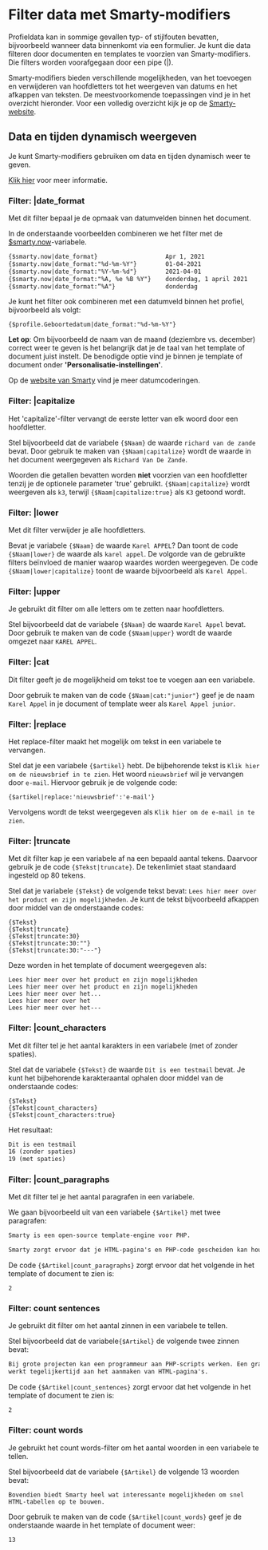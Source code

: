 # Filter data met Smarty-modifiers

Profieldata kan in sommige gevallen typ- of stijlfouten bevatten, bijvoorbeeld wanneer data binnenkomt via een formulier. Je kunt die data filteren door documenten en templates te voorzien van Smarty-modifiers. Die filters worden voorafgegaan door een pipe (|).  

Smarty-modifiers bieden verschillende mogelijkheden, van het toevoegen en verwijderen van hoofdletters tot het weergeven van datums en het afkappen van teksten. De meestvoorkomende toepassingen vind je in het overzicht hieronder. Voor een volledig overzicht kijk je op de [Smarty-website](https://www.smarty.net/docs/en/language.modifiers.tpl).

## Data en tijden dynamisch weergeven

Je kunt Smarty-modifiers gebruiken om data en tijden dynamisch weer te geven. 

[Klik hier](publisher-personalization-variables#data-en-tijden-dynamisch-weergeven) voor meer informatie.

### Filter: |date\_format

Met dit filter bepaal je de opmaak van datumvelden binnen het document. 

In de onderstaande voorbeelden combineren we het filter met de [$smarty.now](https://www.smarty.net/docs/en/language.variables.smarty.tpl#language.variables.smarty.now)-variabele.

```txt
{$smarty.now|date_format}                   Apr 1, 2021
{$smarty.now|date_format:"%d-%m-%Y"}        01-04-2021
{$smarty.now|date_format:"%Y-%m-%d"}        2021-04-01
{$smarty.now|date_format:"%A, %e %B %Y"}    donderdag, 1 april 2021
{$smarty.now|date_format:“%A"}              donderdag
```

Je kunt het filter ook combineren met een datumveld binnen het profiel, bijvoorbeeld als volgt:

`{$profile.Geboortedatum|date_format:"%d-%m-%Y"}`

**Let op**: Om bijvoorbeeld de naam van de maand (deziembre vs. december) correct weer te geven is het belangrijk dat je de taal van het template of document juist instelt. De benodigde optie vind je binnen je template of document onder **'Personalisatie-instellingen'**.

Op de [website van Smarty](http://www.smarty.net/docs/en/language.modifier.date.format.tpl) vind je meer datumcoderingen.

### Filter: |capitalize

Het 'capitalize'-filter vervangt de eerste letter van elk woord door een hoofdletter. 

Stel bijvoorbeeld dat de variabele `{$Naam}` de waarde `richard van de zande` bevat. Door gebruik te maken van `{$Naam|capitalize}` wordt de waarde in het document weergegeven als `Richard Van De Zande`.

Woorden die getallen bevatten worden **niet** voorzien van een hoofdletter tenzij je de optionele parameter 'true' gebruikt. `{$Naam|capitalize}` wordt weergeven als `k3`, terwijl `{$Naam|capitalize:true}` als `K3` getoond wordt.

### Filter: |lower

Met dit filter verwijder je alle hoofdletters.

Bevat je variabele `{$Naam}` de waarde `Karel APPEL`? Dan toont de code `{$Naam|lower}` de waarde als `karel appel`. De volgorde van de gebruikte filters beïnvloed de manier waarop waardes worden weergegeven. De code `{$Naam|lower|capitalize}` toont de waarde bijvoorbeeld als `Karel Appel`. 

### Filter: |upper

Je gebruikt dit filter om alle letters om te zetten naar hoofdletters.

Stel bijvoorbeeld dat de variabele `{$Naam}` de waarde `Karel Appel` bevat. Door gebruik te maken van de code `{$Naam|upper}` wordt de waarde omgezet naar `KAREL APPEL`.

### Filter: |cat

Dit filter geeft je de mogelijkheid om tekst toe te voegen aan een variabele. 

Door gebruik te maken van de code `{$Naam|cat:"junior"}` geef je de naam `Karel Appel` in je document of template weer als `Karel Appel junior`.

### Filter: |replace

Het replace-filter maakt het mogelijk om tekst in een variabele te vervangen.

Stel dat je een variabele `{$artikel}` hebt. De bijbehorende tekst is `Klik hier om de nieuwsbrief in te zien`. Het woord `nieuwsbrief` wil je vervangen door `e-mail`. Hiervoor gebruik je de volgende code:

```
{$artikel|replace:'nieuwsbrief':'e-mail'}
```

Vervolgens wordt de tekst weergegeven als `Klik hier om de e-mail in te zien`.

### Filter: |truncate

Met dit filter kap je een variabele af na een bepaald aantal tekens. Daarvoor gebruik je de code `{$Tekst|truncate}`. De tekenlimiet staat standaard ingesteld op 80 tekens.

Stel dat je variabele `{$Tekst}` de volgende tekst bevat: `Lees hier meer over het product en zijn mogelijkheden`. Je kunt de tekst bijvoorbeeld afkappen door middel van de onderstaande codes:

```
{$Tekst}
{$Tekst|truncate}
{$Tekst|truncate:30}
{$Tekst|truncate:30:""}
{$Tekst|truncate:30:"---"}
```

Deze worden in het template of document weergegeven als:

```
Lees hier meer over het product en zijn mogelijkheden
Lees hier meer over het product en zijn mogelijkheden
Lees hier meer over het...
Lees hier meer over het
Lees hier meer over het---
```

### Filter: |count\_characters

Met dit filter tel je het aantal karakters in een variabele (met of zonder spaties). 

Stel dat de variabele `{$Tekst}` de waarde `Dit is een testmail` bevat. Je kunt het bijbehorende karakteraantal ophalen door middel van de onderstaande codes:

```
{$Tekst}
{$Tekst|count_characters}
{$Tekst|count_characters:true}
```

Het resultaat:

```txt
Dit is een testmail
16 (zonder spaties)
19 (met spaties)
```

### Filter: |count\_paragraphs

Met dit filter tel je het aantal paragrafen in een variabele. 

We gaan bijvoorbeeld uit van een variabele `{$Artikel}` met twee paragrafen:

```txt
Smarty is een open-source template-engine voor PHP.

Smarty zorgt ervoor dat je HTML-pagina's en PHP-code gescheiden kan houden.
```

De code `{$Artikel|count_paragraphs}` zorgt ervoor dat het volgende in het template of document te zien is:

```
2
```

### Filter: count sentences

Je gebruikt dit filter om het aantal zinnen in een variabele te tellen. 

Stel bijvoorbeeld dat de variabele`{$Artikel}` de volgende twee zinnen bevat:

```txt
Bij grote projecten kan een programmeur aan PHP-scripts werken. Een graficus
werkt tegelijkertijd aan het aanmaken van HTML-pagina's.
```

De code `{$Artikel|count_sentences}` zorgt ervoor dat het volgende in het template of document te zien is:

```
2
```

### Filter: count words

Je gebruikt het count words-filter om het aantal woorden in een variabele te tellen. 

Stel bijvoorbeeld dat de variabele `{$Artikel}` de volgende 13 woorden bevat: 

```
Bovendien biedt Smarty heel wat interessante mogelijkheden om snel HTML-tabellen op te bouwen.
```

Door gebruik te maken van de code `{$Artikel|count_words}` geef je de onderstaande waarde in het template of document weer:

```
13
```
